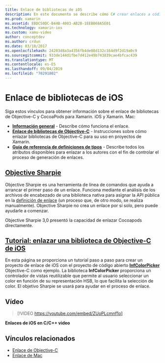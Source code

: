 ```yaml
---
title: Enlace de bibliotecas de iOS
description: En este documento se describe cómo C# crear enlaces a código de Objective-C, lo que permite consumir bibliotecas nativas y CocoaPods en una aplicación de Xamarin. iOS.
ms.prod: xamarin
ms.assetid: EBDC50DC-B44B-4003-AB2B-1EEB868A5E01
ms.technology: xamarin-ios
ms.custom: xamu-video
author: conceptdev
ms.author: crdun
ms.date: 03/18/2017
ms.openlocfilehash: 24203d8a3a4356fb4de08d132c164d9f2d19a0c9
ms.sourcegitcommit: 933de144d1fbe7d412e49b743839cae4bfcac439
ms.translationtype: MT
ms.contentlocale: es-ES
ms.lasthandoff: 09/04/2019
ms.locfileid: "70291802"
---
```

# <a name="binding-ios-libraries"></a>Enlace de bibliotecas de iOS

Siga estos vínculos para obtener información sobre el enlace de bibliotecas de Objective-C y CocoaPods para Xamarin. iOS y Xamarin. Mac:

- [**Información general**](~/cross-platform/macios/binding/overview.md) -
  Describe cómo funciona el enlace.
- [**Enlace de bibliotecas de Objective-C**](~/cross-platform/macios/binding/objective-c-libraries.md) -
  Instrucciones sobre cómo enlazar bibliotecas de Objective-C para su uso en proyectos de Xamarin.
- [**Guía de referencia de definiciones de tipos**](~/cross-platform/macios/binding/binding-types-reference.md) -
  Describe todos los atributos disponibles para enlazar a los autores con el fin de controlar el proceso de generación de enlaces.

## <a name="objective-sharpiecross-platformmaciosbindingobjective-sharpieindexmd"></a>[Objective Sharpie](~/cross-platform/macios/binding/objective-sharpie/index.md)

Objective Sharpie es una herramienta de línea de comandos que ayuda a arrancar el primer paso de un enlace.
Funciona mediante el análisis de los archivos de encabezado de una biblioteca nativa para asignar la API pública en la [definición de enlace](~/cross-platform/macios/binding/objective-c-libraries.md) (un proceso que, de otro modo, se realiza manualmente). Objective Sharpie no crea un enlace por sí solo, pero puede ayudarle a comenzar.

Objective Sharpie 3,0 presentó la capacidad de enlazar Cocoapods directamente.

## <a name="walkthrough---binding-an-ios-objective-c-librarywalkthroughmd"></a>[Tutorial: enlazar una biblioteca de Objective-C de iOS](walkthrough.md)

En esta página se proporciona un tutorial paso a paso para crear un proyecto de enlace de iOS con el proyecto de código abierto [**InfColorPicker**](https://github.com/InfinitApps/InfColorPicker) Objective-C como ejemplo. La biblioteca **InfColorPicker** proporciona un controlador de vistas reutilizable que permite al usuario seleccionar un color en función de su representación HSB, lo que facilita la selección de color.
El objetivo Sharpie se usará para ayudar en el proceso de enlace.

## <a name="video"></a>Vídeo

> [!VIDEO https://youtube.com/embed/ZUoPLcmnf1o]

**Enlaces de iOS en C/C++ video**

## <a name="related-links"></a>Vínculos relacionados

- [Enlace de Objective-C](~/cross-platform/macios/binding/index.md)
- [Enlace de Mac](~/mac/platform/binding.md)
